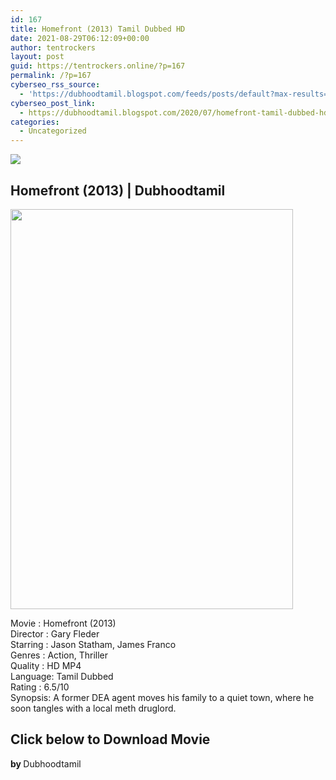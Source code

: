 ```yaml
---
id: 167
title: Homefront (2013) Tamil Dubbed HD
date: 2021-08-29T06:12:09+00:00
author: tentrockers
layout: post
guid: https://tentrockers.online/?p=167
permalink: /?p=167
cyberseo_rss_source:
  - 'https://dubhoodtamil.blogspot.com/feeds/posts/default?max-results=150&start-index=151'
cyberseo_post_link:
  - https://dubhoodtamil.blogspot.com/2020/07/homefront-tamil-dubbed-hd.html
categories:
  - Uncategorized
---
```

<div class="media_block">
  <img src="https://1.bp.blogspot.com/-fuV24TF2LpI/Xw3LXbe0h2I/AAAAAAAABt4/plEzJ1g9h2073Ubg18Hy9g9QvaMh9rWRACNcBGAsYHQ/s72-c/unnamed%2B%25281%2529.jpg" class="media_thumbnail" />
</div>

<div dir="ltr" trbidi="on" readability="11.136246786632">
  <h2>
    <span>Homefront (2013) | Dubhoodtamil</span>
  </h2>
  
  <div class="separator">
    <a href="https://1.bp.blogspot.com/-fuV24TF2LpI/Xw3LXbe0h2I/AAAAAAAABt4/plEzJ1g9h2073Ubg18Hy9g9QvaMh9rWRACNcBGAsYHQ/s1600/unnamed%2B%25281%2529.jpg" imageanchor="1"><img loading="lazy" border="0" data-original-height="512" data-original-width="362" height="640" src="https://1.bp.blogspot.com/-fuV24TF2LpI/Xw3LXbe0h2I/AAAAAAAABt4/plEzJ1g9h2073Ubg18Hy9g9QvaMh9rWRACNcBGAsYHQ/s640/unnamed%2B%25281%2529.jpg" width="452" /></a>
  </div>
  
  <p>
    Movie<span> </span>:<span> </span>Homefront (2013)<br />Director<span> </span>:<span> </span>Gary Fleder<br />Starring<span> </span>:<span> </span>Jason Statham, James Franco<br />Genres<span> </span>:<span> </span>Action, Thriller<br />Quality<span> </span>:<span> </span>HD MP4<br />Language:<span> </span>Tamil Dubbed<br />Rating<span> </span>:<span> </span>6.5/10<br />Synopsis: A former DEA agent moves his family to a quiet town, where he soon tangles with a local meth druglord.
  </p>
  
  <h2>
    <span>Click below to Download Movie</span>
  </h2>
  
  <p>
    <span><b>by </b>Dubhoodtamil</span>
  </p></p>
</div>
